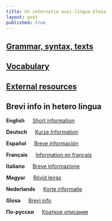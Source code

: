 ```yaml
---
title: Un internatio auxi-lingua Glosa
layout: post
published: true
---
```


## [Grammar, syntax, texts](en/index_materia.html)

## [Vocabulary](gid/index.html)

## [External resources](en/index_nexu.html)


## Brevi info in hetero lingua

**English** &emsp; [Short information](brevi/english)

**Deutsch** &emsp; [Kurze Information](brevi/german)

**Español** &emsp; [Breve información](brevi/espanjol)

**Français** &emsp; [Information en français](brevi/francais)

**Italiano** &emsp; [Breve informazione](brevi/italiano)

**Magyar** &emsp; [Rövid leírás](brevi/magyar)

**Nederlands** &emsp; [Korte informatie](brevi/nederlands)

**Glosa** &emsp; [Brevi info](brevi/glosa)

**По-русски** &emsp; [Краткое описание](brevi/ruski)




